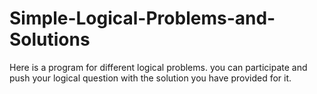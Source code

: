 # Simple-Logical-Problems-and-Solutions
Here is a program for different logical problems. you can participate and push your logical question with the solution you have provided for it.

